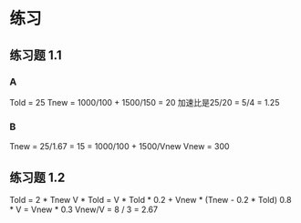 # 练习
## 练习题 1.1
### A
Told = 25
Tnew = 1000/100 + 1500/150 = 20
加速比是25/20 = 5/4 = 1.25
### B
Tnew = 25/1.67 = 15 = 1000/100 + 1500/Vnew
Vnew = 300
## 练习题 1.2
Told = 2 * Tnew
V * Told = V * Told * 0.2 + Vnew * (Tnew - 0.2 * Told)
0.8 * V  = Vnew * 0.3 
Vnew/V = 8 / 3 = 2.67